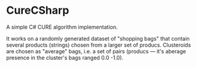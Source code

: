 # CureCSharp
A simple C# CURE algorithm implementation.

It works on a randomly generated dataset of "shopping bags" that contain several products (strings) chosen from a larger set of producs.
Clusteroids are chosen as "average" bags, i.e. a set of pairs (producs — it's aberage presence in the cluster's bags ranged 0.0 -1.0).
